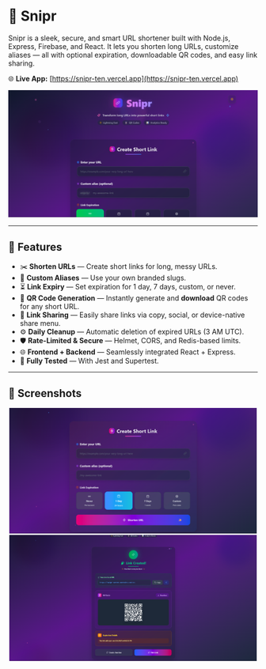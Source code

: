 # 🔗 Snipr

Snipr is a sleek, secure, and smart URL shortener built with Node.js, Express, Firebase, and React. It lets you shorten long URLs, customize aliases — all with optional expiration, downloadable QR codes, and easy link sharing.

🌐 **Live App:** [https://snipr-ten.vercel.app](https://snipr-ten.vercel.app)

![Snipr Banner](./assets/snipr-banner.png)

---

## 🚀 Features

- ✂️ **Shorten URLs** — Create short links for long, messy URLs.
- 🧩 **Custom Aliases** — Use your own branded slugs.
- ⏳ **Link Expiry** — Set expiration for 1 day, 7 days, custom, or never.
- 📸 **QR Code Generation** — Instantly generate and **download** QR codes for any short URL.
- 🔗 **Link Sharing** — Easily share links via copy, social, or device-native share menu.
- ⚙️ **Daily Cleanup** — Automatic deletion of expired URLs (3 AM UTC).
- 🛡 **Rate-Limited & Secure** — Helmet, CORS, and Redis-based limits.
- 🌐 **Frontend + Backend** — Seamlessly integrated React + Express.
- 🧪 **Fully Tested** — With Jest and Supertest.

---

## 📸 Screenshots

<p align="center">
  <img src="./assets/demo-form.png" width="500" alt="Form Page Screenshot"/>
  <br />
  <img src="./assets/demo-link.png" width="500" alt="Link Page Screenshot"/>
</p>